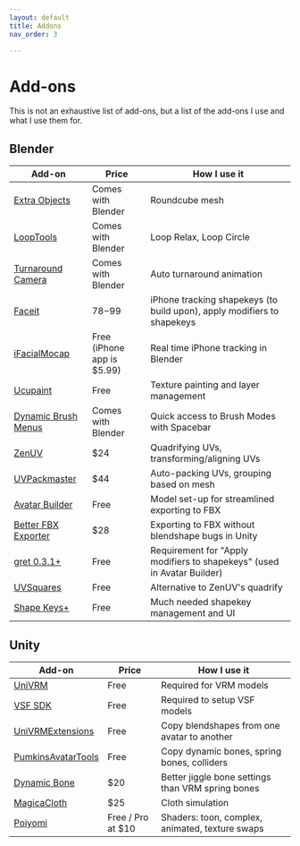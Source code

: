 ```yaml
---
layout: default
title: Addons
nav_order: 3

---
```

# Add-ons
This is not an exhaustive list of add-ons, but a list of the add-ons I use and what I use them for.

## Blender

| Add-on              | Price                      | How I use it                                                            |
| ------------------- | -------------------------- | ----------------------------------------------------------------------- |
| [Extra Objects](https://docs.blender.org/manual/en/latest/addons/add_mesh/mesh_extra_objects.html)      | Comes with Blender         | Roundcube mesh                                                          |
| [LoopTools](https://docs.blender.org/manual/en/latest/addons/mesh/looptools.html)          | Comes with Blender         | Loop Relax, Loop Circle                                                 |
| [Turnaround Camera](https://docs.blender.org/manual/en/latest/addons/animation/turnaround_camera.html)   | Comes with Blender         | Auto turnaround animation                                               |
| [Faceit](https://blendermarket.com/products/faceit)              | $78-$99                    | iPhone tracking shapekeys (to build upon), apply modifiers to shapekeys |
| [iFacialMocap](https://www.ifacialmocap.com/)        | Free (iPhone app is $5.99) | Real time iPhone tracking in Blender                                    |
| [Ucupaint](https://github.com/ucupumar/ucupaint)            | Free                       | Texture painting and layer management                                   |
| [Dynamic Brush Menus](https://docs.blender.org/manual/en/latest/addons/interface/brush_menus.html) | Comes with Blender         | Quick access to Brush Modes with Spacebar                               |
| [ZenUV](https://blendermarket.com/products/zen-uv)               | $24                        | Quadrifying UVs, transforming/aligning UVs                              |
| [UVPackmaster](https://uvpackmaster.com/)        | $44                        | Auto-packing UVs, grouping based on mesh                                |
| [Avatar Builder](https://github.com/Mysteryem/AvatarBuilder)      | Free                       | Model set-up for streamlined exporting to FBX                           |
| [Better FBX Exporter](https://www.blendermarket.com/products/better-fbx-importer--exporter) | $28                        | Exporting to FBX without blendshape bugs in Unity                       |
| [gret 0.3.1+](https://github.com/greisane/gret)         | Free                       | Requirement for "Apply modifiers to shapekeys" (used in Avatar Builder) |
| [UVSquares](https://github.com/Radivarig/UvSquares)           | Free                       | Alternative to ZenUV's quadrify                                         |
| [Shape Keys+](https://github.com/MichaelGlenMontague/shape_keys_plus)         | Free                       | Much needed shapekey management and UI                                  |

## Unity

| Add-on             | Price             | How I use it                                      |
| ------------------ | ----------------- | ------------------------------------------------- |
| [UniVRM](https://github.com/vrm-c/UniVRM)             | Free              | Required for VRM models                           |
| [VSF SDK](https://github.com/emilianavt/VSeeFaceSDK)            | Free              | Required to setup VSF models                      |
| [UniVRMExtensions](https://github.com/esperecyan/UniVRMExtensions)   | Free              | Copy blendshapes from one avatar to another       |
| [PumkinsAvatarTools](https://github.com/rurre/PumkinsAvatarTools) | Free              | Copy dynamic bones, spring bones, colliders       |
| [Dynamic Bone](https://assetstore.unity.com/packages/tools/animation/dynamic-bone-16743)       | $20               | Better jiggle bone settings than VRM spring bones |
| [MagicaCloth](https://assetstore.unity.com/packages/tools/physics/magica-cloth-160144)        | $25               | Cloth simulation                                  |
| [Poiyomi](https://github.com/poiyomi/PoiyomiToonShader)            | Free / Pro at $10 | Shaders: toon, complex, animated, texture swaps   |
